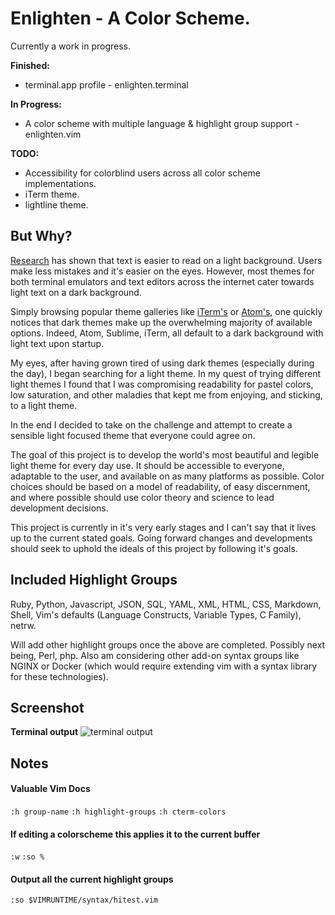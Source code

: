 # Enlighten - A Color Scheme.

Currently a work in progress. 

**Finished:** 
  * terminal.app profile - enlighten.terminal

**In Progress:**
  * A color scheme with multiple language & highlight group support - enlighten.vim

**TODO:**
  * Accessibility for colorblind users across all color scheme implementations.
  * iTerm theme.
  * lightline theme.

## But Why?

[Research](https://graphicdesign.stackexchange.com/a/15152) has shown that text is easier to read on a light background. Users make less mistakes and it's easier on the eyes. However, most themes for both terminal emulators and text editors across the internet cater towards light text on a dark background. 

Simply browsing popular theme galleries like [iTerm's](http://iterm2colorschemes.com)
 or [Atom's](http://enrmarc.github.io/atom-theme-gallery/), one quickly notices
 that dark themes make up the overwhelming majority of available options.
 Indeed, Atom, Sublime, iTerm, all default to a dark background with light text upon startup. 

My eyes, after having grown tired of using dark themes (especially during the day), I
began searching for a light theme. In my quest of trying different light themes I found that I was compromising readability for pastel colors, low saturation, and other
maladies that kept me from enjoying, and sticking, to a light theme.

In the end I decided to take on the challenge and attempt to create a sensible
light focused theme that everyone could agree on.

The goal of this project is to develop the world's most beautiful and legible
light theme for every day use. It should be accessible to everyone, adaptable to
the user, and available on as many platforms as possible. Color choices should
be based on a model of readability, of easy discernment, and where possible
should use color theory and science to lead development decisions. 

This project is currently in it's very early stages and I can't say that it lives
up to the current stated goals. Going forward changes and developments should
seek to uphold the ideals of this project by following it's goals. 

## Included Highlight Groups

Ruby, Python, Javascript, JSON, SQL, YAML, XML, HTML, CSS, Markdown, Shell, Vim's defaults (Language Constructs, Variable Types, C Family), netrw. 

Will add other highlight groups once the above are completed. Possibly next being,
Perl, php. Also am considering other add-on syntax groups like NGINX or Docker (which would require extending vim with a syntax library for these technologies).  

## Screenshot

**Terminal output**
![terminal
output](https://github.com/her/enlighten/blob/master/assets/colortest0.4.0.png)

## Notes

#### Valuable Vim Docs
 `:h group-name`
 `:h highlight-groups`
 `:h cterm-colors`

#### If editing a colorscheme this applies it to the current buffer
 `:w`
 `:so %` 

#### Output all the current highlight groups 
 `:so $VIMRUNTIME/syntax/hitest.vim`
